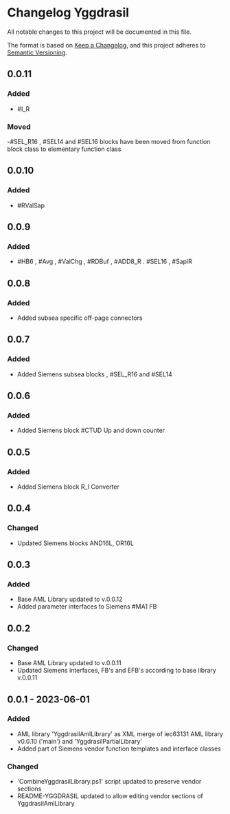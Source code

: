 # Changelog Yggdrasil

All notable changes to this project will be documented in this file.

The format is based on [Keep a Changelog](https://keepachangelog.com/en/1.0.0/),
and this project adheres to [Semantic Versioning](https://semver.org/spec/v2.0.0.html).

## 0.0.11

### Added

- #I_R

### Moved
-#SEL_R16 , #SEL14 and #SEL16 blocks have been moved from function block class to elementary function class

## 0.0.10

### Added

- #RValSap


## 0.0.9

### Added

- #HB6 , #Avg , #ValChg , #RDBuf , #ADD8_R . #SEL16 , #SaplR

## 0.0.8

### Added

- Added subsea specific off-page connectors

## 0.0.7

### Added

- Added Siemens subsea blocks , #SEL_R16 and #SEL14

## 0.0.6

### Added

- Added Siemens block #CTUD Up and down counter

## 0.0.5

### Added

- Added Siemens block R_I Converter
## 0.0.4

### Changed

- Updated Siemens blocks AND16L, OR16L

## 0.0.3

### Added

- Base AML Library updated to v.0.0.12
- Added parameter interfaces to Siemens #MA1 FB

## 0.0.2

### Changed

- Base AML Library updated to v.0.0.11
- Updated Siemens interfaces, FB's and EFB's according to base library v.0.0.11

## 0.0.1 - 2023-06-01

### Added

- AML library 'YggdrasilAmlLibrary' as XML merge of iec63131 AML library v0.0.10 ('main') and 'YggdrasilPartialLibrary'
- Added part of Siemens vendor function templates and interface classes

### Changed
- 'CombineYggdrasilLibrary.ps1' script updated to preserve vendor sections
- README-YGGDRASIL updated to allow editing vendor sections of YggdrasilAmlLibrary
